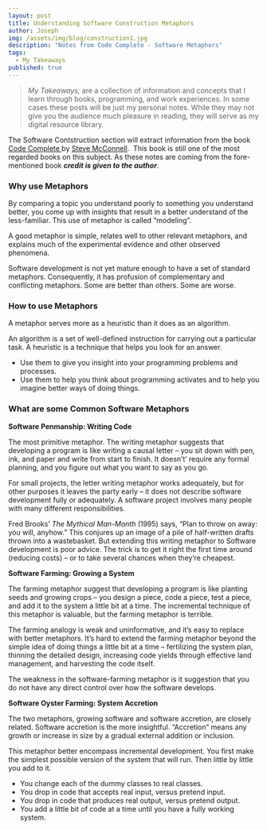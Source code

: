 ```yaml
---
layout: post
title: Understanding Software Construction Metaphors
author: Joseph
img: /assets/img/blog/construction1.jpg
description: "Notes from Code Complete - Software Metaphors"
tags:
  - My Takeaways
published: true
---
```

>*My Takeaways,* are a collection of information and concepts that I learn through books, programming, and work experiences. In some cases these posts will be just my personal notes. While they may not give you the audience much pleasure in reading, they will serve as my digital resource library.

The Software Contstruction section will extract information from the book <a href="http://www.amazon.com/Code-Complete-Practical-Handbook-Construction/dp/0735619670/ref=sr_1_2?s=books&ie=UTF8&qid=1404135814&sr=1-2&keywords=software+construction" target="_blank">Code Complete </a>by <a href="http://www.amazon.com/Steve-McConnell/e/B000APETRK/ref=ntt_athr_dp_pel_1" target="_blank">Steve McConnell</a>.  This book is still one of the most regarded books on this subject. As these notes are coming from the fore-mentioned book ***credit is given to the author***.

### **Why use Metaphors**

By comparing a topic you understand poorly to something you understand better, you come up with insights that result in a better understand of the less-familiar. This use of metaphor is called “modeling”.

A good metaphor is simple, relates well to other relevant metaphors, and explains much of the experimental evidence and other observed phenomena.

Software development is not yet mature enough to have a set of standard metaphors. Consequently, it has profusion of complementary and conflicting metaphors. Some are better than others. Some are worse.

### **How to use Metaphors**

A metaphor serves more as a heuristic than it does as an algorithm.

An algorithm is a set of well-defined instruction for carrying out a particular task. A heuristic is a technique that helps you look for an answer.

  * Use them to give you insight into your programming problems and processes.
  * Use them to help you think about programming activates and to help you imagine better ways of doing things.

### **What are some Common Software Metaphors**

**Software Penmanship: Writing Code**

The most primitive metaphor. The writing metaphor suggests that developing a program is like writing a causal letter – you sit down with pen, ink, and paper and write from start to finish. It doesn’t’ require any formal planning, and you figure out what you want to say as you go.

For small projects, the letter writing metaphor works adequately, but for other purposes it leaves the party early – it does not describe software development fully or adequately. A software project involves many people with many different responsibilities.

Fred Brooks’ *The Mythical Man-Month* (1995) says, “Plan to throw on away: you will, anyhow.” This conjures up an image of a pile of half-written drafts thrown into a wastebasket. But extending this writing metaphor to Software development is poor advice. The trick is to get it right the first time around (reducing costs) – or to take several chances when they’re cheapest.

**Software Farming: Growing a System**

The farming metaphor suggest that developing a program is like planting seeds and growing crops – you design a piece, code a piece, test a piece, and add it to the system a little bit at a time. The incremental technique of this metaphor is valuable, but the farming metaphor is terrible.

The farming analogy is weak and uninformative, and it’s easy to replace with better metaphors. It’s hard to extend the farming metaphor beyond the simple idea of doing things a little bit at a time – fertilizing the system plan, thinning the detailed design, increasing code yields through effective land management, and harvesting the code itself.

The weakness in the software-farming metaphor is it suggestion that you do not have any direct control over how the software develops.

**Software Oyster Farming: System Accretion**

The two metaphors, growing software and software accretion, are closely related. Software accretion is the more insightful. “Accretion” means any growth or increase in size by a gradual external addition or inclusion.

This metaphor better encompass incremental development. You first make the simplest possible version of the system that will run. Then little by little you add to it.

  * You change each of the dummy classes to real classes.
  * You drop in code that accepts real input, versus pretend input.
  * You drop in code that produces real output, versus pretend output.
  * You add a little bit of code at a time until you have a fully working system.
